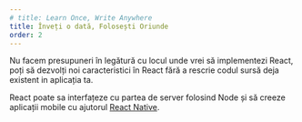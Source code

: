```yaml
---
# title: Learn Once, Write Anywhere
title: Înveți o dată, Folosești Oriunde
order: 2
---
```


Nu facem presupuneri în legătură cu locul unde vrei să implementezi React, poți să dezvolți noi caracteristici în React fără a rescrie codul sursă deja existent in aplicația ta.

React poate sa interfațeze cu partea de server folosind Node și să creeze aplicații mobile cu ajutorul [React Native](https://facebook.github.io/react-native/).

<!-- We don't make assumptions about the rest of your technology stack, so you can develop new features in React without rewriting existing code.

React can also render on the server using Node and power mobile apps using [React Native](https://facebook.github.io/react-native/). -->
